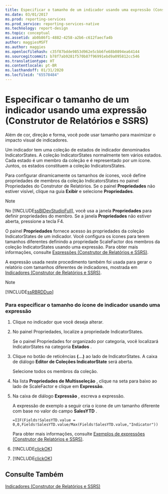```yaml
---
title: Especificar o tamanho de um indicador usando uma expressão (Construtor de Relatórios e SSRS) | Microsoft Docs
ms.date: 03/01/2017
ms.prod: reporting-services
ms.prod_service: reporting-services-native
ms.technology: report-design
ms.topic: conceptual
ms.assetid: ab0b86f1-4882-4258-a2b6-c612faecfa4b
author: maggiesMSFT
ms.author: maggies
ms.openlocfilehash: c35f87bdde9853d962e5cbb6fe68b0894ea64144
ms.sourcegitcommit: b78f7ab9281f570b87f96991ebd9a095812cc546
ms.translationtype: HT
ms.contentlocale: pt-BR
ms.lasthandoff: 01/31/2020
ms.locfileid: "65578484"
---
```

# <a name="specify-the-size-of-an-indicator-using-an-expression-report-builder-and-ssrs"></a>Especificar o tamanho de um indicador usando uma expressão (Construtor de Relatórios e SSRS)
  Além de cor, direção e forma, você pode usar tamanho para maximizar o impacto visual de indicadores.  
  
 Um indicador tem uma coleção de estados de indicador denominados IndicatorStates. A coleção IndicatorStates normalmente tem vários estados. Cada estado é um membro da coleção e é representado por um ícone. Juntos, os estados constituem a coleção IndicatorsStates.  
  
 Para configurar dinamicamente os tamanhos de ícones, você define propriedades de membros da coleção IndicatorsStates no painel Propriedades do Construtor de Relatórios. Se o painel **Propriedades** não estiver visível, clique na guia **Exibir** e selecione **Propriedades**.  
  
> [!NOTE]  
>  No [!INCLUDE[ssBIDevStudioFull](../../includes/ssbidevstudiofull-md.md)], você usa a janela **Propriedades** para definir propriedades do membro. Se a janela **Propriedades** não estiver aberta, pressione a tecla F4.  
  
 O painel **Propriedades** fornece acesso às propriedades da coleção IndicatorStates de um indicador. Você configura os ícones para terem tamanhos diferentes definindo a propriedade ScaleFactor dos membros da coleção IndicatorStates usando uma expressão. Para obter mais informações, consulte [Expressões &#40;Construtor de Relatórios e SSRS&#41;](../../reporting-services/report-design/expressions-report-builder-and-ssrs.md).  
  
 A expressão usada neste procedimento também foi usada para gerar o relatório com tamanhos diferentes de indicadores, mostrada em [Indicadores &#40;Construtor de Relatórios e SSRS&#41;](../../reporting-services/report-design/indicators-report-builder-and-ssrs.md).  
  
> [!NOTE]  
>  [!INCLUDE[ssRBRDDup](../../includes/ssrbrddup-md.md)]  
  
### <a name="to-specify-the-indicator-icon-size-using-an-expression"></a>Para especificar o tamanho do ícone de indicador usando uma expressão  
  
1.  Clique no indicador que você deseja alterar.  
  
2.  No painel Propriedades, localize a propriedade IndicatorStates.  
  
     Se o painel Propriedades for organizado por categoria, você localizará IndicatorStates na categoria **Estados** .  
  
3.  Clique no botão de reticências **(...)** ao lado de IndicatorStates. A caixa de diálogo **Editor de Coleções IndicatorState** será aberta.  
  
     Selecione todos os membros da coleção.  
  
4.  Na lista **Propriedades de Multisseleção** , clique na seta para baixo ao lado de ScaleFactor e clique em **Expressão**.  
  
5.  Na caixa de diálogo **Expressão** , escreva a expressão.  
  
     A expressão de exemplo a seguir cria o ícone de um tamanho diferente com base no valor do campo **SalesYTD** .  
  
     `=IIF(Fields!SalesYTD.value = 0,0,Fields!SalesYTD.value/Max(Fields!SalesYTD.value,"Indicator"))`  
  
     Para obter mais informações, consulte [Exemplos de expressões &#40;Construtor de Relatórios e SSRS&#41;](../../reporting-services/report-design/expression-examples-report-builder-and-ssrs.md).  
  
6.  [!INCLUDE[clickOK](../../includes/clickok-md.md)]  
  
7.  [!INCLUDE[clickOK](../../includes/clickok-md.md)]  
  
## <a name="see-also"></a>Consulte Também  
 [Indicadores &#40;Construtor de Relatórios e SSRS&#41;](../../reporting-services/report-design/indicators-report-builder-and-ssrs.md)  
  
  

